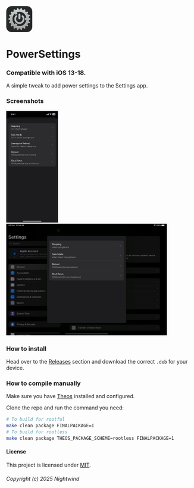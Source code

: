 <img width="70" src="Images/Icon.png">

# PowerSettings
### Compatible with iOS 13-18.
A simple tweak to add power settings to the Settings app.

### Screenshots
<img height="300" src="Images/iPhone-image.jpeg"> <img height="300" src="Images/iPad-image.png">

### How to install
Head over to the [Releases](https://github.com/NightwindDev/PowerSettings/releases) section and download the correct `.deb` for your device.

### How to compile manually
Make sure you have [Theos](https://github.com/theos/theos) installed and configured.

Clone the repo and run the command you need:
```bash
# To build for rootful
make clean package FINALPACKAGE=1
# To build for rootless
make clean package THEOS_PACKAGE_SCHEME=rootless FINALPACKAGE=1
```

#### License
This project is licensed under [MIT](LICENSE).

###### Copyright (c) 2025 Nightwind